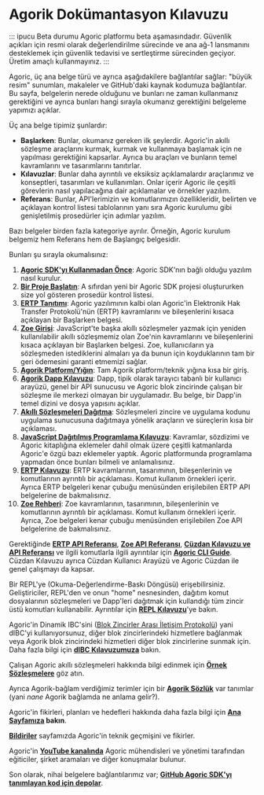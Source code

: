 # Agorik Dokümantasyon Kılavuzu

::: ipucu Beta durumu
Agoric platformu beta aşamasındadır. Güvenlik açıkları için resmi olarak değerlendirilme sürecinde ve ana ağ-1 lansmanını desteklemek için güvenlik tedavisi ve sertleştirme sürecinden geçiyor. Üretim amaçlı kullanmayınız.
:::

Agoric, üç ana belge türü ve ayrıca aşağıdakilere bağlantılar sağlar:
"büyük resim" sunumları, makaleler ve GitHub'daki kaynak kodumuza bağlantılar. Bu sayfa, belgelerin nerede olduğunu ve bunları ne zaman kullanmanız gerektiğini ve ayrıca bunları hangi sırayla okumanız gerektiğini belgeleme yapımızı açıklar.

Üç ana belge tipimiz şunlardır:
- **Başlarken**: Bunlar, okumanız gereken ilk şeylerdir. Agoric'in akıllı sözleşme araçlarını kurmak, kurmak ve kullanmaya başlamak için ne yapılması gerektiğini kapsarlar. Ayrıca bu araçları ve bunların temel kavramlarını ve tasarımlarını tanıtırlar.
- **Kılavuzlar**: Bunlar daha ayrıntılı ve eksiksiz açıklamalardır
araçlarımız ve konseptleri, tasarımları ve kullanımları. Onlar içerir
Agoric ile çeşitli görevlerin nasıl yapılacağına dair açıklamalar ve örnekler
yazılım.
- **Referans**: Bunlar, API'lerimizin ve komutlarımızın özellikleridir,
  belirten ve açıklayan kontrol listesi tablolarının yanı sıra
  Agoric kurulumu gibi genişletilmiş prosedürler için adımlar
  yazılım.

Bazı belgeler birden fazla kategoriye ayrılır. Örneğin, Agoric kurulum belgemiz hem Referans hem de Başlangıç ​​belgesidir.

Bunları şu sırayla okumalısınız:
1. **[Agoric SDK'yı Kullanmadan Önce](./before-using-agoric.md)**:
Agoric SDK'nın bağlı olduğu yazılım nasıl kurulur.
2. **[Bir Proje Başlatın](./start-a-project.md)**: A
  sıfırdan yeni bir Agoric SDK projesi oluştururken size yol gösteren prosedür kontrol listesi.
3. **[ERTP Tanıtımı](./ertp-introduction.md)**:
 Agoric yazılımının kalbi olan Agoric'in Elektronik Hak Transfer Protokolü'nün (ERTP) kavramlarını ve bileşenlerini kısaca açıklayan bir Başlarken belgesi.
4. **[Zoe Girişi](./intro-zoe.md)**:
JavaScript'te başka akıllı sözleşmeler yazmak için yeniden kullanılabilir akıllı sözleşmemiz olan Zoe'nin kavramlarını ve bileşenlerini kısaca açıklayan bir Başlarken belgesi. Zoe, kullanıcıların ya sözleşmeden istediklerini almaları ya da bunun için koyduklarının tam bir geri ödemesini garanti etmemizi sağlar.
5. **[Agorik Platform/Yığın](/platform/README.md)**: Tam Agorik platform/teknik yığına kısa bir giriş.
6. **[Agorik Dapp Kılavuzu](/dapps/README.md)**:
 Dapp, tipik olarak tarayıcı tabanlı bir kullanıcı arayüzü, genel bir API sunucusu ve Agoric blok zincirinde çalışan bir sözleşme ile merkezi olmayan bir uygulamadır. Bu belge, bir Dapp'in temel dizini ve dosya yapısını açıklar.
7. **[Akıllı Sözleşmeleri Dağıtma](./deploying.md)**:
Sözleşmeleri zincire ve uygulama kodunu uygulama sunucusuna dağıtmaya yönelik araçların ve süreçlerin kısa bir açıklaması.
8. **[JavaScript Dağıtılmış Programlama Kılavuzu](/guides/js-programming/)**:
 Kavramlar, sözdizimi ve Agoric kitaplığına eklemeler dahil olmak üzere çeşitli katmanlarda Agoric'e özgü bazı eklemeler yaptık. Agoric platformunda programlama yapmadan önce bunları bilmeli ve anlamalısınız.
8. **[ERTP Kılavuzu](/ertp/guide/README.md)**:
 ERTP kavramlarının, tasarımının, bileşenlerinin ve komutlarının ayrıntılı bir açıklaması. Komut kullanım örnekleri içerir. Ayrıca ERTP belgeleri kenar çubuğu menüsünden erişilebilen ERTP API belgelerine de bakmalısınız.
9. **[Zoe Rehberi](/zoe/guide/README.md)**:
  Zoe kavramlarının, tasarımının, bileşenlerinin ve komutlarının ayrıntılı bir açıklaması.
  Komut kullanım örnekleri içerir. Ayrıca, Zoe belgeleri kenar çubuğu menüsünden erişilebilen Zoe API belgelerine de bakmalısınız.

Gerektiğinde **[ERTP API Referansı](/ertp/api/)**, **[Zoe API Referansı](/zoe/api/)**, **[Cüzdan Kılavuzu ve API Referansı]( /guides/wallet)** ve ilgili komutlarla ilgili ayrıntılar için **[Agoric CLI Guide](/guides/agoric-cli/)**. Cüzdan Kılavuzu ayrıca Cüzdan Kullanıcı Arayüzü ve Agoric Cüzdan ile genel çalışmayı da kapsar.

Bir REPL'ye (Okuma-Değerlendirme-Baskı Döngüsü) erişebilirsiniz. Geliştiriciler, REPL'den ve onun "home" nesnesinden, dağıtım komut dosyalarının sözleşmeleri ve Dapp'leri dağıtmak için kullandığı tüm zincir üstü komutları kullanabilir. Ayrıntılar için **[REPL Kılavuzu](/repl/)**'ye bakın.

Agoric'in Dinamik IBC'sini ([Blok Zincirler Arası İletişim Protokolü](https://cosmos.network/ibc)) yani dIBC'yi kullanıyorsunuz,
diğer blok zincirlerindeki hizmetlere bağlanmak veya Agorik blok zincirindeki hizmetleri diğer blok zincirlerine sunmak için.
Daha fazla bilgi için **[dIBC Kılavuzumuza](https://github.com/Agoric/agoric-sdk/blob/HEAD/packages/SwingSet/docs/networking.md)** bakın.

Çalışan Agoric akıllı sözleşmeleri hakkında bilgi edinmek için **[Örnek Sözleşmelere](/zoe/guide/contracts/README.md)** göz atın.

Ayrıca Agorik-bağlam verdiğimiz terimler için bir **[Agorik Sözlük](/sözlük/)** var
tanımlar (yani *nane* Agorik bağlamda ne anlama gelir?).

Agoric'in fikirleri, planları ve hedefleri hakkında daha fazla bilgi için **[Ana Sayfamıza](https://agoric.com/) bakın**.


**[Bildiriler](https://agoric.com/papers/)** sayfamızda Agoric'in teknik geçmişini ve fikirler.

Agoric'in **[YouTube kanalında](https://www.youtube.com/channel/UCpY91oQLh_Lp0mitdZ5bYWg)** Agoric mühendisleri ve yönetimi tarafından eğiticiler, şirket aramaları ve diğer konuşmalar bulunur.

Son olarak, nihai belgelere bağlantılarımız var; **[GitHub
Agoric SDK'yı tanımlayan kod için depolar](https://github.com/Agoric/)**.


